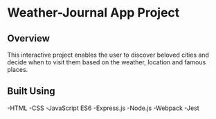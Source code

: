 # Weather-Journal App Project

## Overview

This interactive project enables the user to discover beloved cities and decide when to visit them based on the weather, location and famous places.

## Built Using

-HTML
-CSS
-JavaScript ES6
-Express.js
-Node.js
-Webpack
-Jest